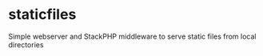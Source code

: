 # staticfiles
Simple webserver and StackPHP middleware to serve static files from local directories
